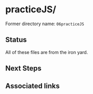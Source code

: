 # practiceJS/

Former directory name: `06practiceJS`

## Status
All of these files are from the iron yard.

## Next Steps

## Associated links
